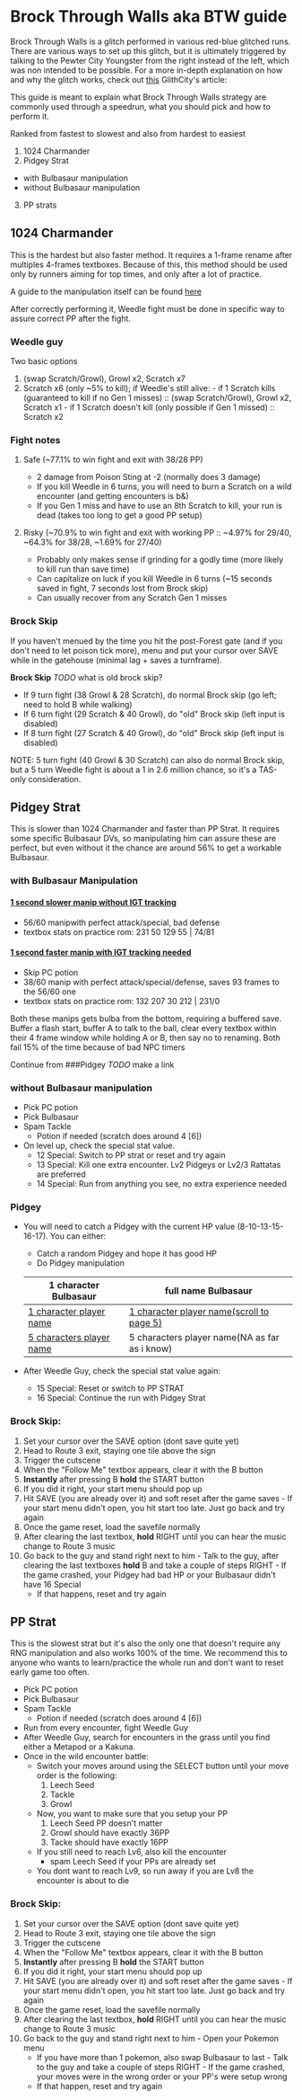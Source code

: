 # Brock Through Walls aka BTW guide

Brock Through Walls is a glitch performed in various red-blue glitched runs.
There are various ways to set up this glitch, but it is ultimately triggered by talking to the Pewter City Youngster from the right instead of the left, which was non intended to be possible.
For a more in-depth explanation on how and why the glitch works, check out [this](https://archives.glitchcity.info/wiki/Brock_Through_walls.html) GlithCity's article:


This guide is meant to explain what Brock Through Walls strategy  are commonly used through a speedrun, what you should pick and how to perform it.


Ranked from fastest to slowest and also from hardest to easiest
1. 1024 Charmander
2. Pidgey Strat
  - with Bulbasaur manipulation
  - without Bulbasaur manipulation
3. PP strats

## 1024 Charmander
This is the hardest but also faster method.
It requires a 1-frame rename after multiples 4-frames textboxes.
Because of this, this method should be used only by runners aiming for top times, and only after a lot of practice.

A guide to the manipulation itself can be found [here](1024-charmander-manip.md)

After correctly performing it, Weedle fight must be done in specific way to assure correct PP after the fight.

### Weedle guy

Two basic options
1.  (swap Scratch/Growl), Growl x2, Scratch x7
2.   Scratch x6  (only ~5% to kill); if Weedle's still alive:
    - if 1 Scratch kills (guaranteed to kill if no Gen 1 misses)  ::  (swap Scratch/Growl), Growl x2, Scratch x1
    - if 1 Scratch doesn't kill (only possible if Gen 1 missed)   ::  Scratch x2

### Fight notes
1. Safe  (~77.1% to win fight and exit with 38/28 PP)
    - 2 damage from Poison Sting at -2 (normally does 3 damage)
    - If you kill Weedle in 6 turns, you will need to burn a Scratch on a wild encounter (and getting encounters is b&)
    - If you Gen 1 miss and have to use an 8th Scratch to kill, your run is dead (takes too long to get a good PP setup)

2. Risky  (~70.9% to win fight and exit with working PP  ::  ~4.97% for 29/40,  ~64.3% for 38/28,  ~1.69% for 27/40)
    - Probably only makes sense if grinding for a godly time (more likely to kill run than save time)
    - Can capitalize on luck if you kill Weedle in 6 turns (~15 seconds saved in fight, 7 seconds lost from Brock skip)
    - Can usually recover from any Scratch Gen 1 misses

### Brock Skip

If you haven't menued by the time you hit the post-Forest gate (and if you don't need to let poison tick more), menu and put your cursor over SAVE while in the gatehouse (minimal lag + saves a turnframe).

**Brock Skip** _TODO_ what is old brock skip?
- If 9 turn fight (38 Growl & 28 Scratch), do normal Brock skip (go left; need to hold B while walking)
- If 6 turn fight (29 Scratch & 40 Growl), do "old" Brock skip (left input is disabled)
- If 8 turn fight (27 Scratch & 40 Growl), do "old" Brock skip (left input is disabled)

NOTE: 5 turn fight (40 Growl & 30 Scratch) can also do normal Brock skip, but a 5 turn Weedle fight is about a 1 in 2.6 million chance, so it's a TAS-only consideration.

## Pidgey Strat
This is slower than 1024 Charmander and faster than PP Strat.
It requires some specific Bulbasaur DVs, so manipulating him can assure these are perfect, but even without it the chance are around 56% to get a workable Bulbasaur.

### with Bulbasaur Manipulation
#### [1 second slower manip without IGT tracking](https://youtu.be/VjLFyiX5JdA)
- 56/60 manipwith perfect attack/special, bad defense
- textbox stats on practice rom: 231 50 129 55 | 74/81

#### [1 second faster manip with IGT tracking needed](https://youtu.be/0uN46d8nGHo)
- Skip PC potion
- 38/60 manip with perfect attack/special/defense, saves 93 frames to the 56/60 one
-	textbox stats on practice rom: 132 207 30 212 | 231/0

Both these manips gets bulba from the bottom, requiring a buffered save. Buffer a flash start, buffer A to talk to the ball, clear every textbox within their 4 frame window while holding A or B, then say no to renaming.
Both fail 15% of the time because of bad NPC timers

Continue from ###Pidgey _TODO_ make a link

### without Bulbasaur manipulation
- Pick PC potion
- Pick Bulbasaur
- Spam Tackle
  - Potion if needed (scratch does around 4 [6])
- On level up, check the special stat value.
  - 12 Special: Switch to PP strat or reset and try again
  - 13 Special: Kill one extra encounter. Lv2 Pidgeys or Lv2/3 Rattatas are preferred
  - 14 Special: Run from anything you see, no extra experience needed

### Pidgey
- You will need to catch a Pidgey with the current HP value (8-10-13-15-16-17). You can either:
  - Catch a random Pidgey and hope it has good HP
  - Do Pidgey manipulation

  |1 character Bulbasaur | full name Bulbasaur |
  | --- | --- |
  | [1 character player name](https://youtu.be/a4joVzaCMXk) | [1 character player name(scroll to page 5)](https://docs.google.com/document/d/1EgfDvRMGXZ-67XluFHTYdqPXq1ySpXOuTK09KM6OeH0/edit) |
  | [5 characters player name](https://youtu.be/Ua0ZyWffYpU) | 5 characters player name(NA as far as i know) |

- After Weedle Guy, check the special stat value again:
  - 15 Special: Reset or switch to PP STRAT
  - 16 Special: Continue the run with Pidgey Strat

### Brock Skip:
  1. Set your cursor over the SAVE option (dont save quite yet)
  2. Head to Route 3 exit, staying one tile above the sign
  3. Trigger the cutscene
  4. When the "Follow Me" textbox appears, clear it with the B button
  5. **Instantly** after pressing B **hold** the START button
  6. If you did it right, your start menu should pop up
  7. Hit SAVE (you are already over it) and soft reset after the game saves
    - If your start menu didn't open, you hit start too late. Just go back and try again
  8. Once the game reset, load the savefile normally
  9. After clearing the last textbox, **hold** RIGHT until you can hear the music change to Route 3 music
  10. Go back to the guy and stand right next to him
    - Talk to the guy, after clearing the last textboxes **hold** B and take a couple of steps RIGHT
    - If the game crashed, your Pidgey had bad HP or your Bulbasaur didn't have 16 Special
        - If that happens, reset and try again

## PP Strat
This is the slowest strat but it's also the only one that doesn't require any RNG manipulation and also works 100% of the time.
We recommend this to anyone who wants to learn/practice the whole run and don't want to reset early game too often.
- Pick PC potion
- Pick Bulbasaur
- Spam Tackle
  - Potion if needed (scratch does around 4 [6])
- Run from every encounter, fight Weedle Guy
- After Weedle Guy, search for encounters in the grass until you find either a Metapod or a Kakuna.
- Once in the wild encounter battle:
  - Switch your moves around using the SELECT button until your move order is the following:
    1. Leech Seed
    2. Tackle
    3. Growl
  - Now, you want to make sure that you setup your PP
    1. Leech Seed PP doesn't matter
    2. Growl should have exactly 36PP
    3. Tacke should have exactly 16PP
  - If you still need to reach Lv6, also kill the encounter
    - spam Leech Seed if your PPs are already set
  - You dont want to reach Lv9, so run away if you are Lv8 the encounter is about to die

### Brock Skip:
  1. Set your cursor over the SAVE option (dont save quite yet)
  2. Head to Route 3 exit, staying one tile above the sign
  3. Trigger the cutscene
  4. When the "Follow Me" textbox appears, clear it with the B button
  5. **Instantly** after pressing B **hold** the START button
  6. If you did it right, your start menu should pop up
  7. Hit SAVE (you are already over it) and soft reset after the game saves
    - If your start menu didn't open, you hit start too late. Just go back and try again
  8. Once the game reset, load the savefile normally
  9. After clearing the last textbox, **hold** RIGHT until you can hear the music change to Route 3 music
  10. Go back to the guy and stand right next to him
    - Open your Pokemon menu
        - If you have more than 1 pokemon, also swap Bulbasaur to last
    - Talk to the guy and take a couple of steps RIGHT
    - If the game crashed, your moves were in the wrong order or your PP's were setup wrong
        - If that happen, reset and try again
